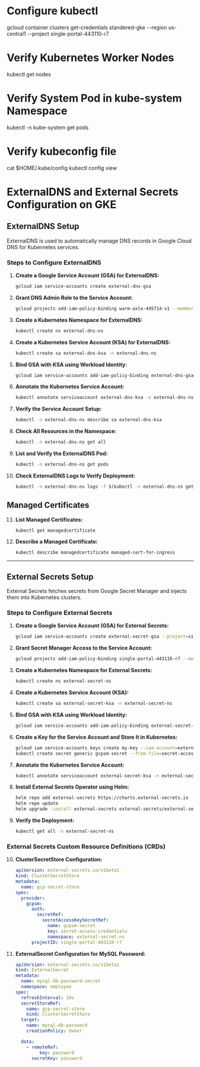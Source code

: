 # Configure kubectl
gcloud container clusters get-credentials standered-gke --region us-central1 --project single-portal-443110-r7

# Verify Kubernetes Worker Nodes
kubectl get nodes

# Verify System Pod in kube-system Namespace
kubectl -n kube-system get pods

# Verify kubeconfig file
cat $HOME/.kube/config
kubectl config view

# ExternalDNS and External Secrets Configuration on GKE

## ExternalDNS Setup
ExternalDNS is used to automatically manage DNS records in Google Cloud DNS for Kubernetes services.

### Steps to Configure ExternalDNS

1. **Create a Google Service Account (GSA) for ExternalDNS:**
   ```sh
   gcloud iam service-accounts create external-dns-gsa
   ```

2. **Grant DNS Admin Role to the Service Account:**
   ```sh
   gcloud projects add-iam-policy-binding warm-axle-445714-v1 --member "serviceAccount:external-dns-gsa@warm-axle-445714-v1.iam.gserviceaccount.com" --role "roles/dns.admin"
   ```

3. **Create a Kubernetes Namespace for ExternalDNS:**
   ```sh
   kubectl create ns external-dns-ns
   ```

4. **Create a Kubernetes Service Account (KSA) for ExternalDNS:**
   ```sh
   kubectl create sa external-dns-ksa -n external-dns-ns
   ```

5. **Bind GSA with KSA using Workload Identity:**
   ```sh
   gcloud iam service-accounts add-iam-policy-binding external-dns-gsa@warm-axle-445714-v1.iam.gserviceaccount.com --role roles/iam.workloadIdentityUser --member "serviceAccount:warm-axle-445714-v1.svc.id.goog[external-dns-ns/external-dns-ksa]"
   ```

6. **Annotate the Kubernetes Service Account:**
   ```sh
   kubectl annotate serviceaccount external-dns-ksa -n external-dns-ns iam.gke.io/gcp-service-account=external-dns-gsa@warm-axle-445714-v1.iam.gserviceaccount.com
   ```

7. **Verify the Service Account Setup:**
   ```sh
   kubectl -n external-dns-ns describe sa external-dns-ksa
   ```

8. **Check All Resources in the Namespace:**
   ```sh
   kubectl -n external-dns-ns get all
   ```

9. **List and Verify the ExternalDNS Pod:**
   ```sh
   kubectl -n external-dns-ns get pods
   ```

10. **Check ExternalDNS Logs to Verify Deployment:**
    ```sh
    kubectl -n external-dns-ns logs -f $(kubectl -n external-dns-ns get po | egrep -o 'external-dns[A-Za-z0-9-]+')
    ```

## Managed Certificates

11. **List Managed Certificates:**
    ```sh
    kubectl get managedcertificate
    ```

12. **Describe a Managed Certificate:**
    ```sh
    kubectl describe managedcertificate managed-cert-for-ingress
    ```

---

## External Secrets Setup
External Secrets fetches secrets from Google Secret Manager and injects them into Kubernetes clusters.

### Steps to Configure External Secrets

1. **Create a Google Service Account (GSA) for External Secrets:**
   ```sh
   gcloud iam service-accounts create external-secret-gsa --project=single-portal-443110-r7
   ```

2. **Grant Secret Manager Access to the Service Account:**
   ```sh
   gcloud projects add-iam-policy-binding single-portal-443110-r7 --member "serviceAccount:external-secret-gsa@single-portal-443110-r7.iam.gserviceaccount.com" --role "roles/secretmanager.secretAccessor"
   ```

3. **Create a Kubernetes Namespace for External Secrets:**
   ```sh
   kubectl create ns external-secret-ns
   ```

4. **Create a Kubernetes Service Account (KSA):**
   ```sh
   kubectl create sa external-secret-ksa -n external-secret-ns
   ```

5. **Bind GSA with KSA using Workload Identity:**
   ```sh
   gcloud iam service-accounts add-iam-policy-binding external-secret-gsa@single-portal-443110-r7.iam.gserviceaccount.com --role roles/iam.workloadIdentityUser --member "serviceAccount:single-portal-443110-r7.svc.id.goog[external-secret-ns/external-secret-ksa]" --project=single-portal-443110-r7
   ```

6. **Create a Key for the Service Account and Store It in Kubernetes:**
   ```sh
   gcloud iam service-accounts keys create my-key --iam-account=external-secret-gsa@single-portal-443110-r7.iam.gserviceaccount.com
   kubectl create secret generic gcpsm-secret --from-file=secret-access-credentials=my-key -n external-secret-ns
   ```

7. **Annotate the Kubernetes Service Account:**
   ```sh
   kubectl annotate serviceaccount external-secret-ksa -n external-secret-ns iam.gke.io/gcp-service-account=external-secret-gsa@single-portal-443110-r7.iam.gserviceaccount.com
   ```

8. **Install External Secrets Operator using Helm:**
   ```sh
   helm repo add external-secrets https://charts.external-secrets.io
   helm repo update
   helm upgrade -install external-secrets external-secrets/external-secrets --set 'serviceAccount.annotations.iam.gke.io/gcp-service-account'="external-secret-gsa@single-portal-443110-r7.iam.gserviceaccount.com" --namespace external-secret-ns --create-namespace --debug --wait
   ```

9. **Verify the Deployment:**
   ```sh
   kubectl get all -n external-secret-ns
   ```

### External Secrets Custom Resource Definitions (CRDs)

10. **ClusterSecretStore Configuration:**
    ```yaml
    apiVersion: external-secrets.io/v1beta1
    kind: ClusterSecretStore
    metadata:
      name: gcp-secret-store
    spec:
      provider:
        gcpsm:
          auth:
            secretRef:
              secretAccessKeySecretRef:
                name: gcpsm-secret
                key: secret-access-credentials
                namespace: external-secret-ns
          projectID: single-portal-443110-r7
    ```

11. **ExternalSecret Configuration for MySQL Password:**
    ```yaml
    apiVersion: external-secrets.io/v1beta1
    kind: ExternalSecret
    metadata:
      name: mysql-db-password-secret
      namespace: employee
    spec:
      refreshInterval: 10s
      secretStoreRef:
        name: gcp-secret-store
        kind: ClusterSecretStore
      target:
        name: mysql-db-password
        creationPolicy: Owner

      data:
        - remoteRef:
             key: password
          secretKey: password
    ```


